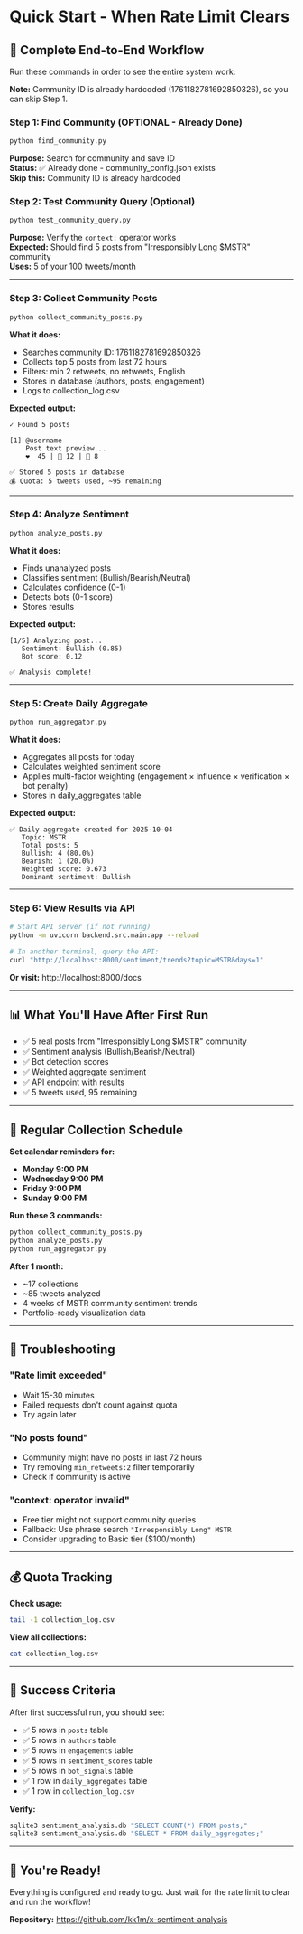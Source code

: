 # Quick Start - When Rate Limit Clears

## 🚀 Complete End-to-End Workflow

Run these commands in order to see the entire system work:

**Note:** Community ID is already hardcoded (1761182781692850326), so you can skip Step 1.

### Step 1: Find Community (OPTIONAL - Already Done)
```bash
python find_community.py
```
**Purpose:** Search for community and save ID  
**Status:** ✅ Already done - community_config.json exists  
**Skip this:** Community ID is already hardcoded

### Step 2: Test Community Query (Optional)
```bash
python test_community_query.py
```
**Purpose:** Verify the `context:` operator works  
**Expected:** Should find 5 posts from "Irresponsibly Long $MSTR" community  
**Uses:** 5 of your 100 tweets/month  

---

### Step 3: Collect Community Posts
```bash
python collect_community_posts.py
```
**What it does:**
- Searches community ID: 1761182781692850326
- Collects top 5 posts from last 72 hours
- Filters: min 2 retweets, no retweets, English
- Stores in database (authors, posts, engagement)
- Logs to collection_log.csv

**Expected output:**
```
✓ Found 5 posts

[1] @username
    Post text preview...
    ❤️  45 | 🔁 12 | 💬 8

✅ Stored 5 posts in database
💰 Quota: 5 tweets used, ~95 remaining
```

---

### Step 4: Analyze Sentiment
```bash
python analyze_posts.py
```
**What it does:**
- Finds unanalyzed posts
- Classifies sentiment (Bullish/Bearish/Neutral)
- Calculates confidence (0-1)
- Detects bots (0-1 score)
- Stores results

**Expected output:**
```
[1/5] Analyzing post...
   Sentiment: Bullish (0.85)
   Bot score: 0.12

✅ Analysis complete!
```

---

### Step 5: Create Daily Aggregate
```bash
python run_aggregator.py
```
**What it does:**
- Aggregates all posts for today
- Calculates weighted sentiment score
- Applies multi-factor weighting (engagement × influence × verification × bot penalty)
- Stores in daily_aggregates table

**Expected output:**
```
✅ Daily aggregate created for 2025-10-04
   Topic: MSTR
   Total posts: 5
   Bullish: 4 (80.0%)
   Bearish: 1 (20.0%)
   Weighted score: 0.673
   Dominant sentiment: Bullish
```

---

### Step 6: View Results via API
```bash
# Start API server (if not running)
python -m uvicorn backend.src.main:app --reload

# In another terminal, query the API:
curl "http://localhost:8000/sentiment/trends?topic=MSTR&days=1"
```

**Or visit:** http://localhost:8000/docs

---

## 📊 What You'll Have After First Run

- ✅ 5 real posts from "Irresponsibly Long $MSTR" community
- ✅ Sentiment analysis (Bullish/Bearish/Neutral)
- ✅ Bot detection scores
- ✅ Weighted aggregate sentiment
- ✅ API endpoint with results
- ✅ 5 tweets used, 95 remaining

---

## 📅 Regular Collection Schedule

**Set calendar reminders for:**
- **Monday 9:00 PM**
- **Wednesday 9:00 PM**
- **Friday 9:00 PM**
- **Sunday 9:00 PM**

**Run these 3 commands:**
```bash
python collect_community_posts.py
python analyze_posts.py
python run_aggregator.py
```

**After 1 month:**
- ~17 collections
- ~85 tweets analyzed
- 4 weeks of MSTR community sentiment trends
- Portfolio-ready visualization data

---

## 🔧 Troubleshooting

### "Rate limit exceeded"
- Wait 15-30 minutes
- Failed requests don't count against quota
- Try again later

### "No posts found"
- Community might have no posts in last 72 hours
- Try removing `min_retweets:2` filter temporarily
- Check if community is active

### "context: operator invalid"
- Free tier might not support community queries
- Fallback: Use phrase search `"Irresponsibly Long" MSTR`
- Consider upgrading to Basic tier ($100/month)

---

## 💰 Quota Tracking

**Check usage:**
```bash
tail -1 collection_log.csv
```

**View all collections:**
```bash
cat collection_log.csv
```

---

## 🎯 Success Criteria

After first successful run, you should see:
- ✅ 5 rows in `posts` table
- ✅ 5 rows in `authors` table
- ✅ 5 rows in `engagements` table
- ✅ 5 rows in `sentiment_scores` table
- ✅ 5 rows in `bot_signals` table
- ✅ 1 row in `daily_aggregates` table
- ✅ 1 row in `collection_log.csv`

**Verify:**
```bash
sqlite3 sentiment_analysis.db "SELECT COUNT(*) FROM posts;"
sqlite3 sentiment_analysis.db "SELECT * FROM daily_aggregates;"
```

---

## 🚀 You're Ready!

Everything is configured and ready to go. Just wait for the rate limit to clear and run the workflow!

**Repository:** https://github.com/kk1m/x-sentiment-analysis
